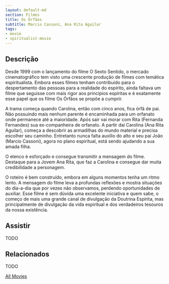 ```yaml
---
layout: default-md
section: Filmes
title: Os Órfãos
subtitle: Marcio Cassoni, Ana Rita Aguilar
tags: 
- movie
- spiritualist-movie
---
```


## Descrição
Desde 1999 com o lançamento do filme O Sexto Sentido, o mercado cinematográfico tem visto uma crescente produção de filmes com temática espiritualista. Embora esses filmes tenham contribuido para o despertamento das pessoas para a realidade do espírito, ainda faltava um filme que seguisse com mais rigor aos princípios espíritas e é exatamente esse papel que os filme Os Órfãos se propõe a cumprir.

A trama começa quando Carolina, então com cinco anos, fica órfã de pai. Não possuindo mais nenhum parente é encaminhada para um orfanato onde permanece até a maioridade. Após sair vai morar com Rita (Fernanda Fernandes) sua ex-companheira de orfanato. A partir daí Carolina (Ana Rita Aguilar), começa a descobrir as armadilhas do mundo material e precisa escolher seu caminho. Entretanto nunca falta auxílio do alto e seu pai João (Marcio Cassoni), agora no plano espiritual, está sendo ajudando a sua amada filha.  

O elenco é esforçado e consegue transmitir a mensagem do filme. Destaque para a Jovem Ana Rita, que faz a Carolina e consegue dar muita credibilidade a personagem.

O roteiro é bem construído, embora em alguns momentos tenha um ritmo lento. A mensagem do filme leva a profundas reflexões e mostra situações do dia-a-dia que por vezes não observamos, perdendo oportunidades de auxiliar. 
Esse filme é sem dúvida uma excelente iniciativa e quem sabe, o começo de mais uma grande canal de divulgação da Doutrina Espírita, mas principalmente de divulgação da vida espiritual e dos verdadeiros tesouros da nossa existência.

## Assistir
TODO

## Relacionados
TODO


<a href="/movies" class="button">All Movies</a>